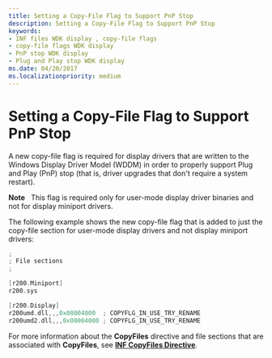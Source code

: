 ```yaml
---
title: Setting a Copy-File Flag to Support PnP Stop
description: Setting a Copy-File Flag to Support PnP Stop
keywords:
- INF files WDK display , copy-file flags
- copy-file flags WDK display
- PnP stop WDK display
- Plug and Play stop WDK display
ms.date: 04/20/2017
ms.localizationpriority: medium
---
```


# Setting a Copy-File Flag to Support PnP Stop


A new copy-file flag is required for display drivers that are written to the Windows Display Driver Model (WDDM) in order to properly support Plug and Play (PnP) stop (that is, driver upgrades that don't require a system restart).

**Note**   This flag is required only for user-mode display driver binaries and not for display miniport drivers.

 

The following example shows the new copy-file flag that is added to just the copy-file section for user-mode display drivers and not display miniport drivers:

```cpp
;
; File sections
;

[r200.Miniport]
r200.sys

[r200.Display]
r200umd.dll,,,0x00004000  ; COPYFLG_IN_USE_TRY_RENAME
r200umd2.dll,,,0x00004000 ; COPYFLG_IN_USE_TRY_RENAME
```

For more information about the **CopyFiles** directive and file sections that are associated with **CopyFiles**, see [**INF CopyFiles Directive**](../install/inf-copyfiles-directive.md).

 

